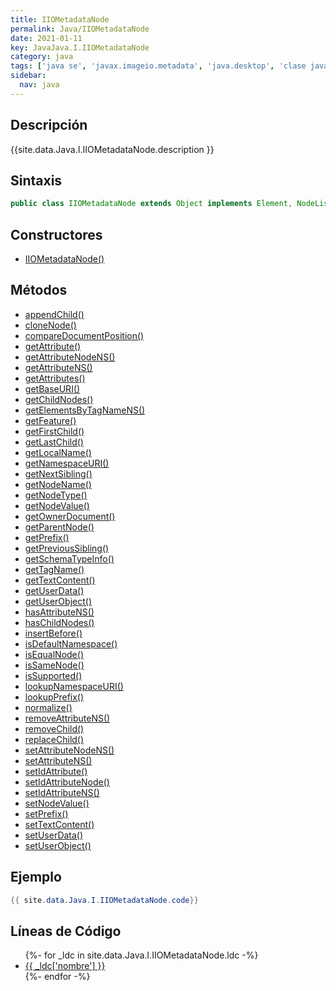 ```yaml
---
title: IIOMetadataNode
permalink: Java/IIOMetadataNode
date: 2021-01-11
key: JavaJava.I.IIOMetadataNode
category: java
tags: ['java se', 'javax.imageio.metadata', 'java.desktop', 'clase java', 'Java 1.0']
sidebar: 
  nav: java
---
```


## Descripción
{{site.data.Java.I.IIOMetadataNode.description }}

## Sintaxis
~~~java
public class IIOMetadataNode extends Object implements Element, NodeList
~~~

## Constructores
* [IIOMetadataNode()](/Java/IIOMetadataNode/IIOMetadataNode/)

## Métodos
* [appendChild()](/Java/IIOMetadataNode/appendChild)
* [cloneNode()](/Java/IIOMetadataNode/cloneNode)
* [compareDocumentPosition()](/Java/IIOMetadataNode/compareDocumentPosition)
* [getAttribute()](/Java/IIOMetadataNode/getAttribute)
* [getAttributeNodeNS()](/Java/IIOMetadataNode/getAttributeNodeNS)
* [getAttributeNS()](/Java/IIOMetadataNode/getAttributeNS)
* [getAttributes()](/Java/IIOMetadataNode/getAttributes)
* [getBaseURI()](/Java/IIOMetadataNode/getBaseURI)
* [getChildNodes()](/Java/IIOMetadataNode/getChildNodes)
* [getElementsByTagNameNS()](/Java/IIOMetadataNode/getElementsByTagNameNS)
* [getFeature()](/Java/IIOMetadataNode/getFeature)
* [getFirstChild()](/Java/IIOMetadataNode/getFirstChild)
* [getLastChild()](/Java/IIOMetadataNode/getLastChild)
* [getLocalName()](/Java/IIOMetadataNode/getLocalName)
* [getNamespaceURI()](/Java/IIOMetadataNode/getNamespaceURI)
* [getNextSibling()](/Java/IIOMetadataNode/getNextSibling)
* [getNodeName()](/Java/IIOMetadataNode/getNodeName)
* [getNodeType()](/Java/IIOMetadataNode/getNodeType)
* [getNodeValue()](/Java/IIOMetadataNode/getNodeValue)
* [getOwnerDocument()](/Java/IIOMetadataNode/getOwnerDocument)
* [getParentNode()](/Java/IIOMetadataNode/getParentNode)
* [getPrefix()](/Java/IIOMetadataNode/getPrefix)
* [getPreviousSibling()](/Java/IIOMetadataNode/getPreviousSibling)
* [getSchemaTypeInfo()](/Java/IIOMetadataNode/getSchemaTypeInfo)
* [getTagName()](/Java/IIOMetadataNode/getTagName)
* [getTextContent()](/Java/IIOMetadataNode/getTextContent)
* [getUserData()](/Java/IIOMetadataNode/getUserData)
* [getUserObject()](/Java/IIOMetadataNode/getUserObject)
* [hasAttributeNS()](/Java/IIOMetadataNode/hasAttributeNS)
* [hasChildNodes()](/Java/IIOMetadataNode/hasChildNodes)
* [insertBefore()](/Java/IIOMetadataNode/insertBefore)
* [isDefaultNamespace()](/Java/IIOMetadataNode/isDefaultNamespace)
* [isEqualNode()](/Java/IIOMetadataNode/isEqualNode)
* [isSameNode()](/Java/IIOMetadataNode/isSameNode)
* [isSupported()](/Java/IIOMetadataNode/isSupported)
* [lookupNamespaceURI()](/Java/IIOMetadataNode/lookupNamespaceURI)
* [lookupPrefix()](/Java/IIOMetadataNode/lookupPrefix)
* [normalize()](/Java/IIOMetadataNode/normalize)
* [removeAttributeNS()](/Java/IIOMetadataNode/removeAttributeNS)
* [removeChild()](/Java/IIOMetadataNode/removeChild)
* [replaceChild()](/Java/IIOMetadataNode/replaceChild)
* [setAttributeNodeNS()](/Java/IIOMetadataNode/setAttributeNodeNS)
* [setAttributeNS()](/Java/IIOMetadataNode/setAttributeNS)
* [setIdAttribute()](/Java/IIOMetadataNode/setIdAttribute)
* [setIdAttributeNode()](/Java/IIOMetadataNode/setIdAttributeNode)
* [setIdAttributeNS()](/Java/IIOMetadataNode/setIdAttributeNS)
* [setNodeValue()](/Java/IIOMetadataNode/setNodeValue)
* [setPrefix()](/Java/IIOMetadataNode/setPrefix)
* [setTextContent()](/Java/IIOMetadataNode/setTextContent)
* [setUserData()](/Java/IIOMetadataNode/setUserData)
* [setUserObject()](/Java/IIOMetadataNode/setUserObject)

## Ejemplo
~~~java
{{ site.data.Java.I.IIOMetadataNode.code}}
~~~

## Líneas de Código
<ul>
{%- for _ldc in site.data.Java.I.IIOMetadataNode.ldc -%}
   <li>
       <a href="{{_ldc['url'] }}">{{ _ldc['nombre'] }}</a>
   </li>
{%- endfor -%}
</ul>
